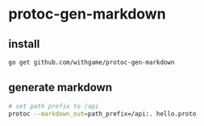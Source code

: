 # protoc-gen-markdown

## install

```bash
go get github.com/withgame/protoc-gen-markdown
```

## generate markdown

```bash
# set path prefix to /api
protoc --markdown_out=path_prefix=/api:. hello.proto
```
